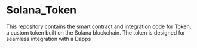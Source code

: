 # Solana_Token
This repository contains the smart contract and integration code for  Token, a custom token built on the Solana blockchain. The token is designed for seamless integration with a Dapps 
